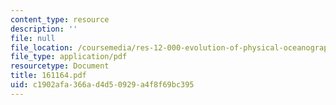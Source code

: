 ```yaml
---
content_type: resource
description: ''
file: null
file_location: /coursemedia/res-12-000-evolution-of-physical-oceanography-spring-2007/c1902afa366ad4d50929a4f8f69bc395_161164.pdf
file_type: application/pdf
resourcetype: Document
title: 161164.pdf
uid: c1902afa-366a-d4d5-0929-a4f8f69bc395
---
```

